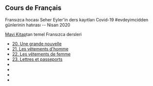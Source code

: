 ## Cours de Français

Fransızca hocası Seher Eyler'in ders kayıtları
Covid-19 #evdeyimcidden günlerinin hatırası -- Nisan 2020

[Mavi Kitap](https://www.youtube.com/redirect?q=https%3A%2F%2Fwww.academia.edu%2F35338057%2FGaston_Mauger_Cours_De_Langue_Et_De_Civilisation_Francaise_I._I_Hachette)tan temel Fransızca dersleri

* [20. Une grande nouvelle](ders/20.md)
* [21. Les vêtements d'homme](ders/21.md)
* [22. Les vêtements de femme](ders/22.md)
* [23. Lettres et passeports](ders/23.md)
* [](ders/24.md)
* [](ders/25.md)
* [](ders/26.md)
* []()
